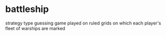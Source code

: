 # battleship
strategy type guessing game played on ruled grids on which each player's fleet of warships are marked
